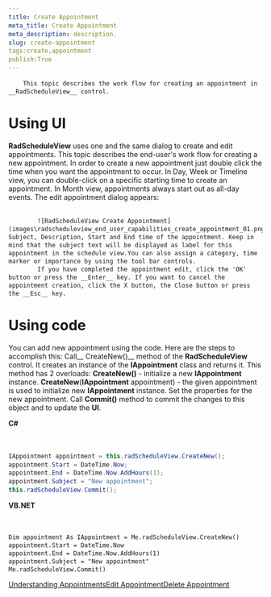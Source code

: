 ```yaml
---
title: Create Appointment
meta_title: Create Appointment
meta_description: description.
slug: create-appointment
tags:create,appointment
publish:True
---
```




        This topic describes the work flow for creating an appointment in __RadScheduleView__ control.
      

# Using UI

__RadScheduleView__ uses one and the same dialog to create and edit appointments. This topic describes the end-user's work flow for creating a new appointment.
        In order to create a new appointment just double click the time when you want the appointment to occur. In Day, Week or Timeline view, you can double-click on a specific starting time to create an appointment. In Month view, appointments always start out as all-day events. The edit appointment dialog appears:


               
            ![RadScheduleView Create Appointment](images\radscheduleview_end_user_capabilities_create_appointment_01.png)Enter Subject, Description, Start and End time of the appointment. Keep in mind that the subject text will be displayed as label for this appointment in the schedule view.You can also assign a category, time marker or importance by using the tool bar controls.
            If you have completed the appointment edit, click the 'OK' button or press the __Enter__ key. If you want to cancel the appointment creation, click the X button, the Close button or press the __Esc__ key.
          

# Using code

You can add new appointment using the code. Here are the steps to accomplish this:
            Call__ CreateNew()__ method of the __RadScheduleView__ control. It creates an instance of the __IAppointment__ class and returns it. This method has 2 overloads:
          __CreateNew()__ - initialize a new __IAppointment__ instance.
            __CreateNew__(__IAppointment__ appointment) - the given appointment is used to initialize new __IAppointment__ instance.
            Set the properties for the new appointment.
            Call __Commit()__ method to commit the changes to this object and to update the __UI__.
          


 __C#__
    

```C#


IAppointment appointment = this.radScheduleView.CreateNew();
appointment.Start = DateTime.Now;
appointment.End = DateTime.Now.AddHours(1);
appointment.Subject = "New appointment";
this.radScheduleView.Commit();

```




 __VB.NET__
    

```VB.NET


Dim appointment As IAppointment = Me.radScheduleView.CreateNew()
appointment.Start = DateTime.Now
appointment.End = DateTime.Now.AddHours(1)
appointment.Subject = "New appointment"
Me.radScheduleView.Commit()

```



[Understanding Appointments](http://radscheduleview-getting-started-add-edit-delete-appointment.md)[Edit Appointment](http://radscheduleview-end-user-capabilities-edit-appointment.md)[Delete Appointment](http://radscheduleview-end-user-capabilities-delete-appointment.md)
